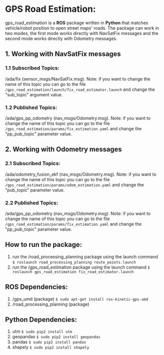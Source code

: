 # GPS Road Estimation:

gps_road_estimation is a **ROS** package written in **Python** that matches vehicle/robot position to open street maps' roads. The package can work in two modes, the first mode works directly with NavSatFix messages and the second mode works directly with Odometry messages.

## 1. Working with NavSatFix messages

### 1.1 Subscribed Topics:

/ada/fix (sensor_msgs/NavSatFix.msg). Note: if you want to change the name of this topic you can go to the file `/gps_road_estimation/launch/fix_road_estimator.launch` and change the "sub_topic" argument value.

### 1.2 Published Topics:

/ada/gps_pp_odometry (nav_msgs/Odometry.msg). Note: if you want to change the name of this topic you can go to the file `/gps_road_estimation/params/fix_estimation.yaml` and change the "pp_pub_topic" parameter value.

## 2. Working with Odometry messages

### 2.1 Subscribed Topics:

/ada/odometry_fusion_ekf (nav_msgs/Odometry.msg). Note: if you want to change the name of this topic you can go to the file `/gps_road_estimation/params/odom_estimation.yaml` and change the "pub_topic" parameter value.

### 2.2 Published Topics:

/ada/gps_pp_odometry (nav_msgs/Odometry.msg). Note: if you want to change the name of this topic you can go to the file `/gps_road_estimation/params/fix_estimation.yaml` and change the "pp_pub_topic" parameter value.

## How to run the package:

1. run the /road_processing_planning package using the launch command `$ roslaunch road_processing_planning route_points.launch`
2. run the /gps_road_estimation package using the launch command `$ roslaunch gps_road_estimation fix_road_estimator.launch`

## ROS Dependencies:

1. /gps_umd (package) `$ sudo apt-get install ros-kinetic-gps-umd`
2. /road_processing_planning (package)

## Python Dependencies:

1. utm `$ sudo pip2 install utm`
2. geopandas `$ sudo pip2 install geopandas`
3. pandas `$ sudo pip2 install pandas`
4. shapely `$ sudo pip2 install shapely`
